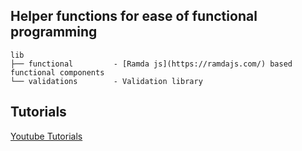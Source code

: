 
## Helper functions for ease of functional programming

    lib
    ├── functional         - [Ramda js](https://ramdajs.com/) based functional components
    └── validations        - Validation library

## Tutorials

[Youtube Tutorials](https://www.youtube.com/playlist?list=PLBOupoLEhXiJtLvJtCG_WvC6P0kWzC4Jo)
